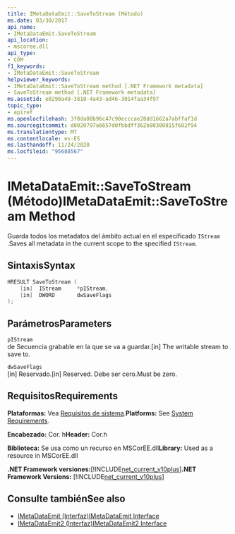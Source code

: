 ```yaml
---
title: IMetaDataEmit::SaveToStream (Método)
ms.date: 03/30/2017
api_name:
- IMetaDataEmit.SaveToStream
api_location:
- mscoree.dll
api_type:
- COM
f1_keywords:
- IMetaDataEmit::SaveToStream
helpviewer_keywords:
- IMetaDataEmit::SaveToStream method [.NET Framework metadata]
- SaveToStream method [.NET Framework metadata]
ms.assetid: e0290a49-3818-4a43-ad46-3014faa34f97
topic_type:
- apiref
ms.openlocfilehash: 3f8da08b96c47c90ecccae28dd1662a7abffaf1d
ms.sourcegitcommit: d8020797a6657d0fbbdff362b80300815f682f94
ms.translationtype: MT
ms.contentlocale: es-ES
ms.lasthandoff: 11/24/2020
ms.locfileid: "95688567"
---
```

# <a name="imetadataemitsavetostream-method"></a><span data-ttu-id="8fe98-102">IMetaDataEmit::SaveToStream (Método)</span><span class="sxs-lookup"><span data-stu-id="8fe98-102">IMetaDataEmit::SaveToStream Method</span></span>

<span data-ttu-id="8fe98-103">Guarda todos los metadatos del ámbito actual en el especificado `IStream` .</span><span class="sxs-lookup"><span data-stu-id="8fe98-103">Saves all metadata in the current scope to the specified `IStream`.</span></span>  
  
## <a name="syntax"></a><span data-ttu-id="8fe98-104">Sintaxis</span><span class="sxs-lookup"><span data-stu-id="8fe98-104">Syntax</span></span>  
  
```cpp  
HRESULT SaveToStream (
    [in]  IStream     *pIStream,  
    [in]  DWORD       dwSaveFlags  
);  
```  
  
## <a name="parameters"></a><span data-ttu-id="8fe98-105">Parámetros</span><span class="sxs-lookup"><span data-stu-id="8fe98-105">Parameters</span></span>  

 `pIStream`  
 <span data-ttu-id="8fe98-106">de Secuencia grabable en la que se va a guardar.</span><span class="sxs-lookup"><span data-stu-id="8fe98-106">[in] The writable stream to save to.</span></span>  
  
 `dwSaveFlags`  
 <span data-ttu-id="8fe98-107">[in] Reservado.</span><span class="sxs-lookup"><span data-stu-id="8fe98-107">[in] Reserved.</span></span> <span data-ttu-id="8fe98-108">Debe ser cero.</span><span class="sxs-lookup"><span data-stu-id="8fe98-108">Must be zero.</span></span>  
  
## <a name="requirements"></a><span data-ttu-id="8fe98-109">Requisitos</span><span class="sxs-lookup"><span data-stu-id="8fe98-109">Requirements</span></span>  

 <span data-ttu-id="8fe98-110">**Plataformas:** Vea [Requisitos de sistema](../../get-started/system-requirements.md).</span><span class="sxs-lookup"><span data-stu-id="8fe98-110">**Platforms:** See [System Requirements](../../get-started/system-requirements.md).</span></span>  
  
 <span data-ttu-id="8fe98-111">**Encabezado:** Cor. h</span><span class="sxs-lookup"><span data-stu-id="8fe98-111">**Header:** Cor.h</span></span>  
  
 <span data-ttu-id="8fe98-112">**Biblioteca:** Se usa como un recurso en MSCorEE.dll</span><span class="sxs-lookup"><span data-stu-id="8fe98-112">**Library:** Used as a resource in MSCorEE.dll</span></span>  
  
 <span data-ttu-id="8fe98-113">**.NET Framework versiones:**[!INCLUDE[net_current_v10plus](../../../../includes/net-current-v10plus-md.md)]</span><span class="sxs-lookup"><span data-stu-id="8fe98-113">**.NET Framework Versions:** [!INCLUDE[net_current_v10plus](../../../../includes/net-current-v10plus-md.md)]</span></span>  
  
## <a name="see-also"></a><span data-ttu-id="8fe98-114">Consulte también</span><span class="sxs-lookup"><span data-stu-id="8fe98-114">See also</span></span>

- [<span data-ttu-id="8fe98-115">IMetaDataEmit (Interfaz)</span><span class="sxs-lookup"><span data-stu-id="8fe98-115">IMetaDataEmit Interface</span></span>](imetadataemit-interface.md)
- [<span data-ttu-id="8fe98-116">IMetaDataEmit2 (Interfaz)</span><span class="sxs-lookup"><span data-stu-id="8fe98-116">IMetaDataEmit2 Interface</span></span>](imetadataemit2-interface.md)
